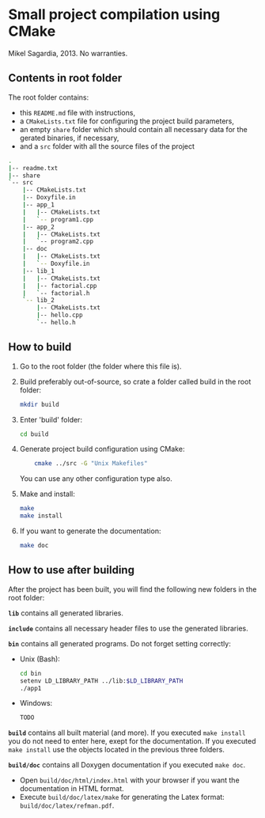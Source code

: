 # Small project compilation using CMake

Mikel Sagardia, 2013.
No warranties.

## Contents in root folder

The root folder contains:

- this `README.md` file with instructions,
- a `CMakeLists.txt` file for configuring the project build parameters,
- an empty `share` folder which should contain all necessary data for the gerated binaries, if necessary,
- and a `src` folder with all the source files of the project

```bash
.
|-- readme.txt
|-- share
`-- src
    |-- CMakeLists.txt
    |-- Doxyfile.in
    |-- app_1
    |   |-- CMakeLists.txt
    |   `-- program1.cpp
    |-- app_2
    |   |-- CMakeLists.txt
    |   `-- program2.cpp
    |-- doc
    |   |-- CMakeLists.txt
    |   `-- Doxyfile.in
    |-- lib_1
    |   |-- CMakeLists.txt
    |   |-- factorial.cpp
    |   `-- factorial.h
    `-- lib_2
        |-- CMakeLists.txt
        |-- hello.cpp
        `-- hello.h
```

## How to build

1. Go to the root folder (the folder where this file is).

2. Build preferably out-of-source, so crate a folder called build in the root folder:

    ```bash
    mkdir build
    ```

3. Enter 'build' folder:

    ```bash
    cd build
    ```

4. Generate project build configuration using CMake:

    ```bash
        cmake ../src -G "Unix Makefiles"
    ```

    You can use any other configuration type also.

5. Make and install:

    ```bash
    make
    make install
    ```

6. If you want to generate the documentation:

    ```bash
    make doc
    ```

## How to use after building

After the project has been built, you will find the following new folders in the root folder:

**`lib`** contains all generated libraries.

**`include`** contains all necessary header files to use the generated libraries.

**`bin`** contains all generated programs. Do not forget setting correctly:

- Unix (Bash):

    ```bash
    cd bin
    setenv LD_LIBRARY_PATH ../lib:$LD_LIBRARY_PATH
    ./app1
    ```

- Windows:

    ```bash
    TODO
    ```

**`build`** contains all built material (and more).
If you executed `make install` you do not need to enter here, exept for the documentation.
If you executed `make install` use the objects located in the previous three folders.

**`build/doc`** contains all Doxygen documentation if you executed `make doc`.

- Open `build/doc/html/index.html` with your browser if you want the documentation in HTML format.
- Execute `build/doc/latex/make` for generating the Latex format: `build/doc/latex/refman.pdf`.
